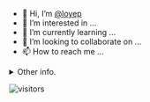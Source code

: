 - 👋 Hi, I’m [@loyep](https://github.com/loyep)
- 👀 I’m interested in ...
- 🌱 I’m currently learning ...
- 💞️ I’m looking to collaborate on ...
- 📫 How to reach me ...

<details>
  <summary>Other info.</summary>
  <br>

<!--START_SECTION:waka-->

```text
Vue.js       5 hrs 4 mins    ███████████████▒░░░░░░░░░   61.90 %
TypeScript   1 hr 47 mins    █████▒░░░░░░░░░░░░░░░░░░░   21.78 %
Markdown     1 hr 8 mins     ███▒░░░░░░░░░░░░░░░░░░░░░   13.95 %
JavaScript   10 mins         ▓░░░░░░░░░░░░░░░░░░░░░░░░   02.05 %
JSON         1 min           ░░░░░░░░░░░░░░░░░░░░░░░░░   00.24 %
```

<!--END_SECTION:waka-->

</details>

![visitors](https://visitor-badge.glitch.me/badge?page_id=loyep.loyep)
